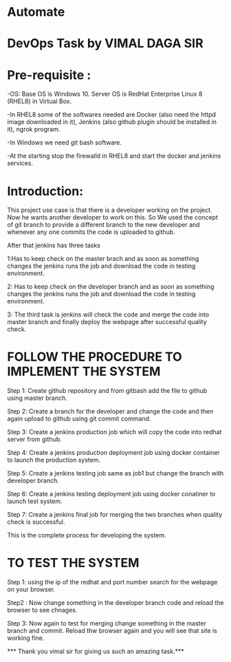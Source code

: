 # Automate
# DevOps Task by VIMAL DAGA SIR

# Pre-requisite :

-OS: Base OS is Windows 10. Server OS is RedHat Enterprise Linux 8 (RHEL8) in Virtual Box.

-In RHEL8 some of the softwares needed are Docker (also need the httpd image downloaded in it), Jenkins (also github plugin should be installed in it), ngrok program.

-In Windows we need git bash software.

-At the starting stop the firewalld in RHEL8 and start the docker and jenkins services.

# Introduction:

This project use case is that there is a developer working on the project. Now he wants another developer to work on this. So We used the concept of git branch to provide a different branch to the new developer and whenever any one commits the code is uploaded to github.

 After that jenkins has three tasks 

1:Has to keep check on the master brach and as soon as something changes the jenkins runs the job and download the code in testing environment.

2: Has to keep check on the developer branch and as soon as something changes the jenkins runs the job and download the code in testing environment.

3: The third task is jenkins will check the code and merge the code into master branch and finally deploy the webpage after successful quality check.


# FOLLOW THE PROCEDURE TO IMPLEMENT THE SYSTEM 

Step 1: Create github repository and from gitbash add the file to github using master branch.

Step 2: Create a branch for the developer and change the code and then again upload to github using git commit command.

Step 3: Create a jenkins production job which will copy the code into redhat server from github.

Step 4: Create a jenkins production deployment job using docker container to launch the production system.

Step 5: Create a jenkins testing job same as job1 but change the branch with developer branch.

Step 6: Create a jenkins testing deployment job using docker conatiner to launch test system.

Step 7: Create a jenkins final job for merging the two branches when quality check is successful.

This is the complete process for developing the system.


 # TO TEST THE SYSTEM
 
 Step 1: using the ip of the redhat and port number search for the webpage on your browser.
 
 Step2 : Now change something in the developer branch code and reload the browser to see chnages.
 
 Step 3: Now again to test for merging change something in the master branch and commit. Reload thw browser again and you will see that site is working fine.
 
 *** Thank you vimal sir for giving us such an amazing task.***
 
